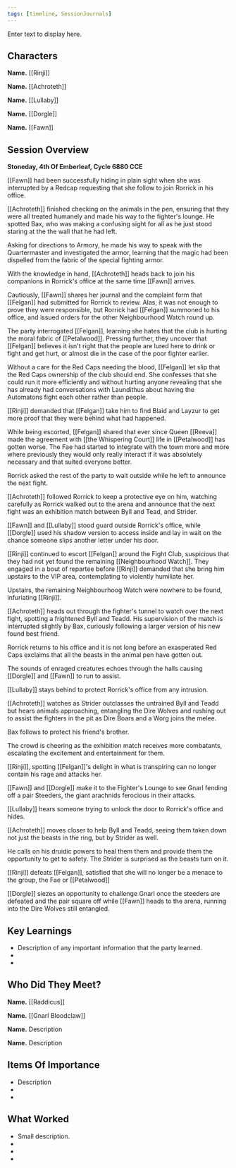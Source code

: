 ```yaml
---
tags: [timeline, SessionJournals]
---
```

<div
  class='ob-timelines'
  data-date='144-43-49-00'
  data-title='dd-mm-yyy desc'
  data-class='orange'
  data-img = '\z_Assets\ImagePlaceholder.png'
  data-type='range'
  data-end="2000-10-20-00">
  Enter text to display here.
</div>

## Characters 
 
**Name.** [[Rinji]]
 
**Name.** [[Achroteth]] 
 
**Name.** [[Lullaby]] 
 
**Name.** [[Dorgle]]

**Name.** [[Fawn]]
 
## Session Overview 
 
**Stoneday, 4th Of Emberleaf, Cycle 6880 CCE**

[[Fawn]] had been successfully hiding in plain sight when she was interrupted by a Redcap requesting that she follow to join Rorrick in his office.

[[Achroteth]] finished checking on the animals in the pen, ensuring that they were all treated humanely and made his way to the fighter's lounge. He spotted Bax, who was making a confusing sight for all as he just stood staring at the the wall that he had left.

Asking for directions to Armory, he made his way to speak with the Quartermaster and investigated the armor, learning that the magic had been dispelled from the fabric of the special fighting armor.

With the knowledge in hand, [[Achroteth]] heads back to join his companions in Rorrick's office at the same time [[Fawn]] arrives.

Cautiously, [[Fawn]] shares her journal and the complaint form that [[Felgan]] had submitted for Rorrick to review. Alas, it was not enough to prove they were responsible, but Rorrick had [[Felgan]] summoned to his office, and issued orders for the other Neighbourhood Watch round up.

The party interrogated [[Felgan]], learning she hates that the club is hurting the moral fabric of [[Petalwood]]. Pressing further, they uncover that [[Felgan]] believes it isn't right that the people are lured here to drink or fight and get hurt, or almost die in the case of the poor fighter earlier.

Without a care for the Red Caps needing the blood, [[Felgan]] let slip that the Red Caps ownership of the club should end. She confesses that she could run it more efficiently and without hurting anyone revealing that she has already had conversations with Laundithus about having the Automatons fight each other rather than people.

[[Rinji]] demanded that [[Felgan]] take him to find Blaid and Layzur to get more proof that they were behind what had happened.

While being escorted, [[Felgan]] shared that ever since Queen [[Reeva]] made the agreement with [[the Whispering Court]] life in [[Petalwood]] has gotten worse. The Fae had started to integrate with the town more and more where previously they would only really interact if it was absolutely necessary and that suited everyone better.

Rorrick asked the rest of the party to wait outside while he left to announce the next fight.

[[Achroteth]] followed Rorrick to keep a protective eye on him, watching carefully as Rorrick walked out to the arena and announce that the next fight was an exhibition match between Byll and Tead, and Strider.

[[Fawn]] and [[Lullaby]] stood guard outside Rorrick's office, while [[Dorgle]] used his shadow version to access inside and lay in wait on the chance someone slips another letter under his door.

[[Rinji]] continued to escort [[Felgan]] around the Fight Club, suspicious that they had not yet found the remaining [[Neighbourhood Watch]]. They engaged in a bout of repartee before [[Rinji]] demanded that she bring him upstairs to the VIP area, contemplating to violently humiliate her.

Upstairs, the remaining Neighbourhoog Watch were nowhere to be found, infuriating [[Rinji]].

[[Achroteth]] heads out through the fighter's tunnel to watch over the next fight, spotting a frightened Byll and Teadd. His supervision of the match is interrupted slightly by Bax, curiously following a larger version of his new found best friend.

Rorrick returns to his office and it is not long before an exasperated Red Caps exclaims that all the beasts in the animal pen have gotten out.

The sounds of enraged creatures echoes through the halls causing [[Dorgle]] and [[Fawn]] to run to assist.

[[Lullaby]] stays behind to protect Rorrick's office from any intrusion.

[[Achroteth]] watches as Strider outclasses the untrained Byll and Teadd but hears animals approaching, entangling the Dire Wolves and rushing out to assist the fighters in the pit as Dire Boars and a Worg joins the melee.

Bax follows to protect his friend's brother.

The crowd is cheering as the exhibition match receives more combatants, escalating the excitement and entertainment for them.

[[Rinji]], spotting [[Felgan]]'s delight in what is transpiring can no longer contain his rage and attacks her.

[[Fawn]] and [[Dorgle]] make it to the Fighter's Lounge to see Gnarl fending off a pair Steeders, the giant arachnids ferocious in their attacks.

[[Lullaby]] hears someone trying to unlock the door to Rorrick's office and hides.

[[Achroteth]] moves closer to help Byll and Teadd, seeing them taken down not just the beasts in the ring, but by Strider as well.

He calls on his druidic powers to heal them them and provide them the opportunity to get to safety. The Strider is surprised as the beasts turn on it.

[[Rinji]] defeats [[Felgan]], satisfied that she will no longer be a menace to the group, the Fae or [[Petalwood]]

[[Dorgle]] siezes an opportunity to challenge Gnarl once the steeders are defeated and the pair square off while [[Fawn]] heads to the arena, running into the Dire Wolves still entangled.



## Key Learnings

- Description of any important information that the party learned.
- 
- 
 
## Who Did They Meet?
 
**Name.** [[Raddicus]]
 
**Name.** [[Gnarl Bloodclaw]]
 
**Name.** Description 
 
**Name.** Description 
 
## Items Of Importance
 
- Description
- 
- 

## What Worked 
 
- Small description.
- 
- 
- 
